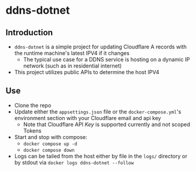 # ddns-dotnet

## Introduction
* `ddns-dotnet` is a simple project for updating Cloudflare A records with the runtime machine's latest IPV4 if it changes
  * The typical use case for a DDNS service is hosting on a dynamic IP network (such as in residential internet)
* This project utilizes public APIs to determine the host IPV4


## Use
* Clone the repo
* Update either the `appsettings.json` file or the `docker-compose.yml`'s environment section with your Cloudflare email and api key
  * Note that Cloudflare API *Key* is supported currently and not scoped Tokens 
* Start and stop with compose:
  * `docker compose up -d`
  * `docker compose down`
* Logs can be tailed from the host either by file in the `logs/` directory or by stdout via `docker logs ddns-dotnet --follow` 
